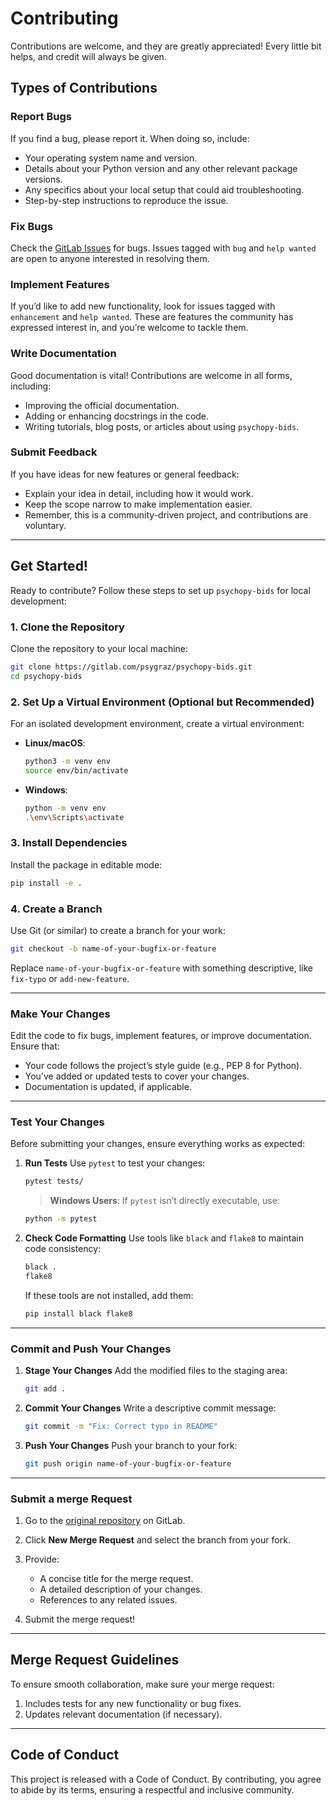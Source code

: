 # Contributing

Contributions are welcome, and they are greatly appreciated! Every little bit
helps, and credit will always be given.

## Types of Contributions

### Report Bugs

If you find a bug, please report it. When doing so, include:

- Your operating system name and version.
- Details about your Python version and any other relevant package versions.
- Any specifics about your local setup that could aid troubleshooting.
- Step-by-step instructions to reproduce the issue.

### Fix Bugs

Check the [GitLab Issues](https://gitlab.com/psygraz/psychopy-bids/issues) for bugs. Issues tagged with `bug` and `help wanted` are open to anyone interested in resolving them.

### Implement Features

If you’d like to add new functionality, look for issues tagged with `enhancement` and `help wanted`. These are features the community has expressed interest in, and you’re welcome to tackle them.

### Write Documentation

Good documentation is vital! Contributions are welcome in all forms, including:

- Improving the official documentation.
- Adding or enhancing docstrings in the code.
- Writing tutorials, blog posts, or articles about using `psychopy-bids`.

### Submit Feedback

If you have ideas for new features or general feedback:

- Explain your idea in detail, including how it would work.
- Keep the scope narrow to make implementation easier.
- Remember, this is a community-driven project, and contributions are voluntary.

---

## Get Started!

Ready to contribute? Follow these steps to set up `psychopy-bids` for local development:

### 1. Clone the Repository

Clone the repository to your local machine:
```bash
git clone https://gitlab.com/psygraz/psychopy-bids.git
cd psychopy-bids
```

### 2. Set Up a Virtual Environment (Optional but Recommended)

For an isolated development environment, create a virtual environment:

- **Linux/macOS**:
  ```bash
  python3 -m venv env
  source env/bin/activate
  ```
- **Windows**:
  ```bash
  python -m venv env
  .\env\Scripts\activate
  ```

### 3. Install Dependencies

Install the package in editable mode:
```bash
pip install -e .
```

### 4. Create a Branch

Use Git (or similar) to create a branch for your work:
```bash
git checkout -b name-of-your-bugfix-or-feature
```

Replace `name-of-your-bugfix-or-feature` with something descriptive, like `fix-typo` or `add-new-feature`.

---

### Make Your Changes

Edit the code to fix bugs, implement features, or improve documentation. Ensure that:

- Your code follows the project’s style guide (e.g., PEP 8 for Python).
- You’ve added or updated tests to cover your changes.
- Documentation is updated, if applicable.

---

### Test Your Changes

Before submitting your changes, ensure everything works as expected:

1. **Run Tests**
   Use `pytest` to test your changes:
   ```bash
   pytest tests/
   ```

   > **Windows Users**: If `pytest` isn’t directly executable, use:
   ```bash
   python -m pytest
   ```

2. **Check Code Formatting**
   Use tools like `black` and `flake8` to maintain code consistency:
   ```bash
   black .
   flake8
   ```

   If these tools are not installed, add them:
   ```bash
   pip install black flake8
   ```

---

### Commit and Push Your Changes

1. **Stage Your Changes**
   Add the modified files to the staging area:
   ```bash
   git add .
   ```

2. **Commit Your Changes**
   Write a descriptive commit message:
   ```bash
   git commit -m "Fix: Correct typo in README"
   ```

3. **Push Your Changes**
   Push your branch to your fork:
   ```bash
   git push origin name-of-your-bugfix-or-feature
   ```

---

### Submit a merge Request

1. Go to the [original repository](https://gitlab.com/psygraz/psychopy-bids/merge_requests) on GitLab.
2. Click **New Merge Request** and select the branch from your fork.
3. Provide:
   - A concise title for the merge request.
   - A detailed description of your changes.
   - References to any related issues.

4. Submit the merge request!

---

## Merge Request Guidelines

To ensure smooth collaboration, make sure your merge request:

1. Includes tests for any new functionality or bug fixes.
2. Updates relevant documentation (if necessary).

---

## Code of Conduct

This project is released with a Code of Conduct. By contributing, you agree to abide by its terms, ensuring a respectful and inclusive community.